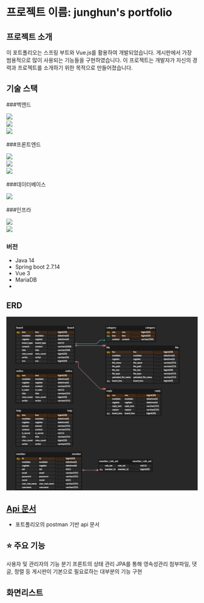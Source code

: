 # 프로젝트 이름: junghun's portfolio

## 프로젝트 소개
이 포트폴리오는 스프링 부트와 Vue.js를 활용하여 개발되었습니다. 
게시판에서 가장 범용적으로 많이 사용되는 기능들을 구현하였습니다.
이 프로젝트는 개발자가 자신의 경력과 프로젝트를 소개하기 위한 목적으로 만들어졌습니다.

## 기술 스택
###백엔드

  <img src="https://img.shields.io/badge/Spring Boot-6DB33F?style=flat-square&logo=Spring Boot&logoColor=white"></br>
<img src="https://img.shields.io/badge/JPA-59666C?style=flat-square&logo=Hibernate&logoColor=white"></br>
<img src="https://img.shields.io/badge/Spring_Security-6DB33F?style=flat-square&logo=Spring-Security&logoColor=white"></br>

###프론트엔드

<img src="https://img.shields.io/badge/Vue.js-35495E?style=flat-square&logo=vue.js&logoColor=4FC08D"></br>
<img src="https://img.shields.io/badge/Pinia-35495E?style=flat-square&logo=vuedotjs&logoColor=4FC08D"></br>
<img src="https://img.shields.io/badge/Bootstrap--Vue-563D7C?style=flat-square&logo=bootstrap-vue&logoColor=white"></br>

###데이터베이스 

<img src="https://img.shields.io/badge/MariaDB-003545?style=flat-square&logo=mariadb&logoColor=white"></br>


###인프라 

<img src="https://img.shields.io/badge/Amazon AWS EC2-232F3E?style=flat-square&logo=amazon-aws&logoColor=white"></br>
<img src="https://img.shields.io/badge/Docker-2496ED?style=flat-square&logo=docker&logoColor=white"></br>



### 버전
- Java 14
- Spring boot 2.7.14
- Vue 3
- MariaDB
- 

## ERD
![](readmeimage/포트폴리오.png)


## <a href="https://documenter.getpostman.com/view/22369547/2sA3BoZWgk"> Api 문서</a>
- 포트폴리오의 postman 기반 api 문서

## ⭐ 주요 기능
사용자 및 관리자의 기능 분기
프론트의 상태 관리
JPA를 통해 영속성관리
첨부파일, 댓글, 정렬 등 게시판이 기본으로 필요로하는 대부분의 기능 구현


## 화면리스트
